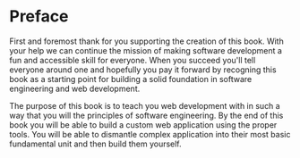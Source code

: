 # Preface
First and foremost thank for you supporting the creation of this book. With your help we can continue the mission of making software development a fun and accessible skill for everyone. When you succeed you'll tell everyone around one and hopefully you pay it forward by recogning this book as a starting point for building a solid foundation in software engineering and web development. 

The purpose of this book is to teach you web development with in such a way that you will the principles of software engineering. By the end of this book you will be able to build a custom web application using the proper tools. You will be able to dismantle complex application into their most basic fundamental unit and then build them yourself.

